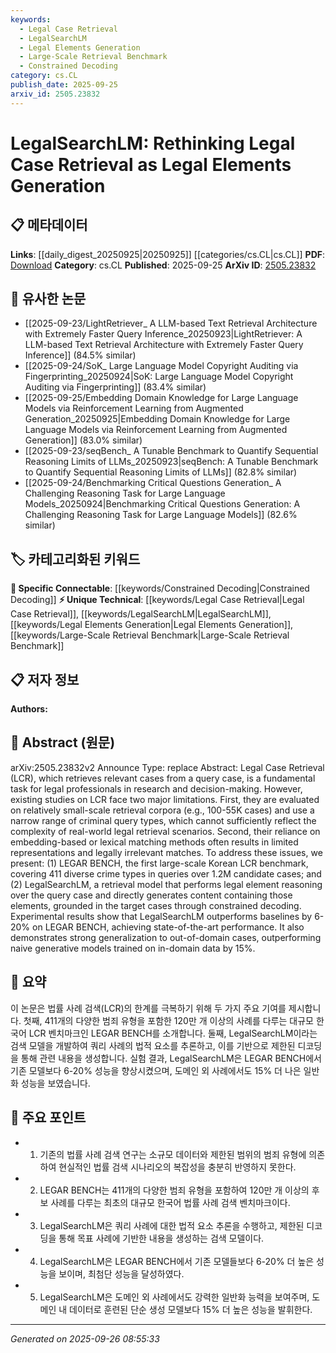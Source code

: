 ```yaml
---
keywords:
  - Legal Case Retrieval
  - LegalSearchLM
  - Legal Elements Generation
  - Large-Scale Retrieval Benchmark
  - Constrained Decoding
category: cs.CL
publish_date: 2025-09-25
arxiv_id: 2505.23832
---
```


<!-- KEYWORD_LINKING_METADATA:
{
  "processed_timestamp": "2025-09-26T08:55:33.286171",
  "vocabulary_version": "1.0",
  "selected_keywords": [
    "Legal Case Retrieval",
    "LegalSearchLM",
    "Legal Elements Generation",
    "Large-Scale Retrieval Benchmark",
    "Constrained Decoding"
  ],
  "rejected_keywords": [],
  "similarity_scores": {
    "Legal Case Retrieval": 0.8,
    "LegalSearchLM": 0.9,
    "Legal Elements Generation": 0.85,
    "Large-Scale Retrieval Benchmark": 0.8,
    "Constrained Decoding": 0.75
  },
  "extraction_method": "AI_prompt_based",
  "budget_applied": true,
  "candidates_json": {
    "candidates": [
      {
        "surface": "Legal Case Retrieval",
        "canonical": "Legal Case Retrieval",
        "aliases": [
          "LCR"
        ],
        "category": "unique_technical",
        "rationale": "This is a specialized task within legal informatics that connects to broader legal and AI research.",
        "novelty_score": 0.7,
        "connectivity_score": 0.6,
        "specificity_score": 0.9,
        "link_intent_score": 0.8
      },
      {
        "surface": "LegalSearchLM",
        "canonical": "LegalSearchLM",
        "aliases": [],
        "category": "unique_technical",
        "rationale": "A novel retrieval model that enhances legal case retrieval, offering a new link to legal AI advancements.",
        "novelty_score": 0.8,
        "connectivity_score": 0.7,
        "specificity_score": 0.85,
        "link_intent_score": 0.9
      },
      {
        "surface": "Legal Elements Generation",
        "canonical": "Legal Elements Generation",
        "aliases": [],
        "category": "unique_technical",
        "rationale": "Represents a new approach in legal AI that could connect to similar generative models in other domains.",
        "novelty_score": 0.75,
        "connectivity_score": 0.65,
        "specificity_score": 0.8,
        "link_intent_score": 0.85
      },
      {
        "surface": "Large-Scale Retrieval Benchmark",
        "canonical": "Large-Scale Retrieval Benchmark",
        "aliases": [
          "LEGAR BENCH"
        ],
        "category": "unique_technical",
        "rationale": "A significant dataset that could link to other large-scale benchmarks in AI research.",
        "novelty_score": 0.65,
        "connectivity_score": 0.7,
        "specificity_score": 0.75,
        "link_intent_score": 0.8
      },
      {
        "surface": "Constrained Decoding",
        "canonical": "Constrained Decoding",
        "aliases": [],
        "category": "specific_connectable",
        "rationale": "A method used in generative models that can link to broader discussions on decoding strategies in NLP.",
        "novelty_score": 0.6,
        "connectivity_score": 0.8,
        "specificity_score": 0.7,
        "link_intent_score": 0.75
      }
    ],
    "ban_list_suggestions": [
      "method",
      "performance",
      "experiment"
    ]
  },
  "decisions": [
    {
      "candidate_surface": "Legal Case Retrieval",
      "resolved_canonical": "Legal Case Retrieval",
      "decision": "linked",
      "scores": {
        "novelty": 0.7,
        "connectivity": 0.6,
        "specificity": 0.9,
        "link_intent": 0.8
      }
    },
    {
      "candidate_surface": "LegalSearchLM",
      "resolved_canonical": "LegalSearchLM",
      "decision": "linked",
      "scores": {
        "novelty": 0.8,
        "connectivity": 0.7,
        "specificity": 0.85,
        "link_intent": 0.9
      }
    },
    {
      "candidate_surface": "Legal Elements Generation",
      "resolved_canonical": "Legal Elements Generation",
      "decision": "linked",
      "scores": {
        "novelty": 0.75,
        "connectivity": 0.65,
        "specificity": 0.8,
        "link_intent": 0.85
      }
    },
    {
      "candidate_surface": "Large-Scale Retrieval Benchmark",
      "resolved_canonical": "Large-Scale Retrieval Benchmark",
      "decision": "linked",
      "scores": {
        "novelty": 0.65,
        "connectivity": 0.7,
        "specificity": 0.75,
        "link_intent": 0.8
      }
    },
    {
      "candidate_surface": "Constrained Decoding",
      "resolved_canonical": "Constrained Decoding",
      "decision": "linked",
      "scores": {
        "novelty": 0.6,
        "connectivity": 0.8,
        "specificity": 0.7,
        "link_intent": 0.75
      }
    }
  ]
}
-->

# LegalSearchLM: Rethinking Legal Case Retrieval as Legal Elements Generation

## 📋 메타데이터

**Links**: [[daily_digest_20250925|20250925]] [[categories/cs.CL|cs.CL]]
**PDF**: [Download](https://arxiv.org/pdf/2505.23832.pdf)
**Category**: cs.CL
**Published**: 2025-09-25
**ArXiv ID**: [2505.23832](https://arxiv.org/abs/2505.23832)

## 🔗 유사한 논문
- [[2025-09-23/LightRetriever_ A LLM-based Text Retrieval Architecture with Extremely Faster Query Inference_20250923|LightRetriever: A LLM-based Text Retrieval Architecture with Extremely Faster Query Inference]] (84.5% similar)
- [[2025-09-24/SoK_ Large Language Model Copyright Auditing via Fingerprinting_20250924|SoK: Large Language Model Copyright Auditing via Fingerprinting]] (83.4% similar)
- [[2025-09-25/Embedding Domain Knowledge for Large Language Models via Reinforcement Learning from Augmented Generation_20250925|Embedding Domain Knowledge for Large Language Models via Reinforcement Learning from Augmented Generation]] (83.0% similar)
- [[2025-09-23/seqBench_ A Tunable Benchmark to Quantify Sequential Reasoning Limits of LLMs_20250923|seqBench: A Tunable Benchmark to Quantify Sequential Reasoning Limits of LLMs]] (82.8% similar)
- [[2025-09-24/Benchmarking Critical Questions Generation_ A Challenging Reasoning Task for Large Language Models_20250924|Benchmarking Critical Questions Generation: A Challenging Reasoning Task for Large Language Models]] (82.6% similar)

## 🏷️ 카테고리화된 키워드
**🔗 Specific Connectable**: [[keywords/Constrained Decoding|Constrained Decoding]]
**⚡ Unique Technical**: [[keywords/Legal Case Retrieval|Legal Case Retrieval]], [[keywords/LegalSearchLM|LegalSearchLM]], [[keywords/Legal Elements Generation|Legal Elements Generation]], [[keywords/Large-Scale Retrieval Benchmark|Large-Scale Retrieval Benchmark]]

## 📋 저자 정보

**Authors:** 

## 📄 Abstract (원문)

arXiv:2505.23832v2 Announce Type: replace 
Abstract: Legal Case Retrieval (LCR), which retrieves relevant cases from a query case, is a fundamental task for legal professionals in research and decision-making. However, existing studies on LCR face two major limitations. First, they are evaluated on relatively small-scale retrieval corpora (e.g., 100-55K cases) and use a narrow range of criminal query types, which cannot sufficiently reflect the complexity of real-world legal retrieval scenarios. Second, their reliance on embedding-based or lexical matching methods often results in limited representations and legally irrelevant matches. To address these issues, we present: (1) LEGAR BENCH, the first large-scale Korean LCR benchmark, covering 411 diverse crime types in queries over 1.2M candidate cases; and (2) LegalSearchLM, a retrieval model that performs legal element reasoning over the query case and directly generates content containing those elements, grounded in the target cases through constrained decoding. Experimental results show that LegalSearchLM outperforms baselines by 6-20% on LEGAR BENCH, achieving state-of-the-art performance. It also demonstrates strong generalization to out-of-domain cases, outperforming naive generative models trained on in-domain data by 15%.

## 📝 요약

이 논문은 법률 사례 검색(LCR)의 한계를 극복하기 위해 두 가지 주요 기여를 제시합니다. 첫째, 411개의 다양한 범죄 유형을 포함한 120만 개 이상의 사례를 다루는 대규모 한국어 LCR 벤치마크인 LEGAR BENCH를 소개합니다. 둘째, LegalSearchLM이라는 검색 모델을 개발하여 쿼리 사례의 법적 요소를 추론하고, 이를 기반으로 제한된 디코딩을 통해 관련 내용을 생성합니다. 실험 결과, LegalSearchLM은 LEGAR BENCH에서 기존 모델보다 6-20% 성능을 향상시켰으며, 도메인 외 사례에서도 15% 더 나은 일반화 성능을 보였습니다.

## 🎯 주요 포인트

- 1. 기존의 법률 사례 검색 연구는 소규모 데이터와 제한된 범위의 범죄 유형에 의존하여 현실적인 법률 검색 시나리오의 복잡성을 충분히 반영하지 못한다.
- 2. LEGAR BENCH는 411개의 다양한 범죄 유형을 포함하여 120만 개 이상의 후보 사례를 다루는 최초의 대규모 한국어 법률 사례 검색 벤치마크이다.
- 3. LegalSearchLM은 쿼리 사례에 대한 법적 요소 추론을 수행하고, 제한된 디코딩을 통해 목표 사례에 기반한 내용을 생성하는 검색 모델이다.
- 4. LegalSearchLM은 LEGAR BENCH에서 기존 모델들보다 6-20% 더 높은 성능을 보이며, 최첨단 성능을 달성하였다.
- 5. LegalSearchLM은 도메인 외 사례에서도 강력한 일반화 능력을 보여주며, 도메인 내 데이터로 훈련된 단순 생성 모델보다 15% 더 높은 성능을 발휘한다.


---

*Generated on 2025-09-26 08:55:33*
